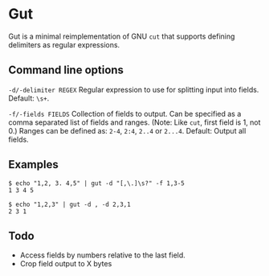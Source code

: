 # Gut

Gut is a minimal reimplementation of GNU `cut` that supports defining
delimiters as regular expressions.

## Command line options

`-d/-delimiter REGEX` Regular expression to use for splitting input into
fields. Default: `\s+`.

`-f/-fields FIELDS` Collection of fields to output. Can be specified as a
comma separated list of fields and ranges. (Note: Like `cut`, first field is 1,
not 0.) Ranges can be defined as: `2-4`, `2:4`, `2..4` or `2...4`. Default:
Output all fields.

## Examples

```
$ echo "1,2, 3. 4,5" | gut -d "[,\.]\s?" -f 1,3-5
1 3 4 5

$ echo "1,2,3" | gut -d , -d 2,3,1
2 3 1
```

## Todo

 * Access fields by numbers relative to the last field.
 * Crop field output to X bytes

